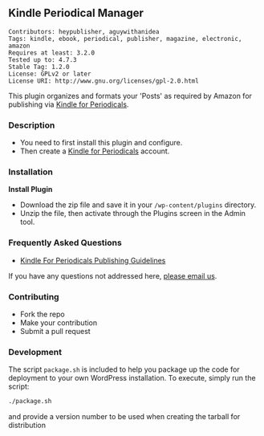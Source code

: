 ## Kindle Periodical Manager
    Contributors: heypublisher, aguywithanidea
    Tags: kindle, ebook, periodical, publisher, magazine, electronic, amazon
    Requires at least: 3.2.0
    Tested up to: 4.7.3
    Stable Tag: 1.2.0
    License: GPLv2 or later
    License URI: http://www.gnu.org/licenses/gpl-2.0.html

This plugin organizes and formats your 'Posts' as required by Amazon for publishing via [Kindle for Periodicals](https://kindlepublishing.amazon.com/gp/vendor/kindlepubs/kpp/kpp-home).

### Description

* You need to first install this plugin and configure.
* Then create a [Kindle for Periodicals](https://kindlepublishing.amazon.com/gp/vendor/kindlepubs/kpp/kpp-home) account.  

### Installation

**Install Plugin**

* Download the zip file and save it in your `/wp-content/plugins` directory.
* Unzip the file, then activate through the Plugins screen in the Admin tool.


### Frequently Asked Questions

+ [Kindle For Periodicals Publishing Guidelines](https://images-na.ssl-images-amazon.com/images/G/01/kindle-publication/feedGuide-new/KPPUserGuide._V394577284_.html#FeedRequirements)

If you have any questions not addressed here, [please email us](mailto:wordpress@heypublisher.com?subject=Question+About+Kindle+Plugin).

### Contributing
+ Fork the repo
+ Make your contribution
+ Submit a pull request

### Development
The script `package.sh` is included to help you package up the code for deployment to your own WordPress installation.  To execute, simply run the script:
```bash
./package.sh
```
and provide a version number to be used when creating the tarball for distribution
